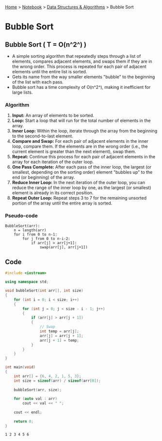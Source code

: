 <a href="../../">Home</a> > <a href="../notebook">Notebook</a> > <a href="./">Data Structures & Algorithms</a> > Bubble Sort

# Bubble Sort



## Bubble Sort ( T = O(n^2^) )

* A simple sorting algorithm that repeatedly steps through a list of elements, compares adjacent elements, and swaps them if they  are in the wrong order. This process is repeated for each pair of adjacent elements until the entire list is sorted.
* Gets its name from the way smaller elements "bubble" to the beginning of the list with each pass.
* Bubble sort has a time complexity of O(n^2^), making it inefficient for large lists.

### Algorithm

1. **Input:** An array of elements to be sorted.
2. **Loop:** Start a loop that will run for the total number of elements in the array.
3. **Inner Loop:** Within the loop, iterate through the array from the beginning to the second-to-last element.
4. **Compare and Swap:** For each pair of adjacent elements in the inner loop, compare them. If the elements are in the wrong order (i.e., the current element is greater than the next element), swap them.
5. **Repeat:** Continue this process for each pair of adjacent elements in the array for each iteration of the outer loop.
6. **One Pass Complete:** After each pass of the inner loop, the largest (or smallest, depending on the sorting order) element "bubbles up" to the end (or beginning) of the array.
7. **Reduce Inner Loop:** In the next iteration of the outer loop, you can reduce the range of the inner loop by one, as the largest (or smallest) element is already in its correct position.
8. **Repeat Outer Loop:** Repeat steps 3 to 7 for the remaining unsorted portion of the array until the entire array is sorted.

### Pseudo-code

```plain
BubbleSort(arr):
    n = length(arr)
    for i from 0 to n-1:
        for j from 0 to n-i-2:
            if arr[j] > arr[j+1]:
                swap(arr[j], arr[j+1])
```



## Code

```cpp
#include <iostream>

using namespace std;

void bubbleSort(int arr[], int size)
{
    for (int i = 0; i < size; i++)
    {
        for (int j = 0; j < size - i - 1; j++)
        {
            if (arr[j] > arr[j + 1])
            {
                // Swap
                int temp = arr[j];
                arr[j] = arr[j + 1];
                arr[j + 1] = temp;
            }
        }
    }
}

int main(void)
{
    int arr[] = {6, 4, 2, 1, 5, 3};
    int size = sizeof(arr) / sizeof(arr[0]);
    
    bubbleSort(arr, size);
    
    for (auto val : arr)
        cout << val << " ";
	
    cout << endl;
    
    return 0;
}
```

```plain
1 2 3 4 5 6
```
